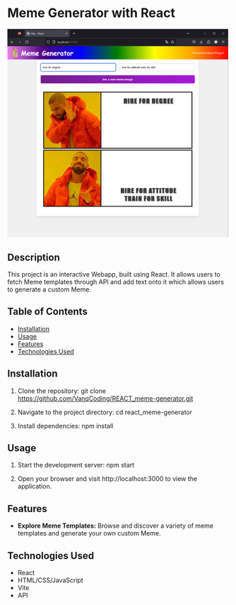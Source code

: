 # Meme Generator with React

<img src="Screenshot.png" alt="Project Image" width="500"/>

## Description

This project is an interactive Webapp, built using React. It allows users to fetch Meme templates through API and add text onto it which allows users to generate a custom Meme.

## Table of Contents

- [Installation](#installation)
- [Usage](#usage)
- [Features](#features)
- [Technologies Used](#technologies-used)

## Installation

1. Clone the repository:
   git clone https://github.com/VanqCoding/REACT_meme-generator.git

2. Navigate to the project directory:
   cd react_meme-generator

3. Install dependencies:
   npm install

## Usage

1. Start the development server:
   npm start

2. Open your browser and visit http://localhost:3000 to view the application.

## Features

- **Explore Meme Templates:** Browse and discover a variety of meme templates and generate your own custom Meme.

## Technologies Used

- React
- HTML/CSS/JavaScript
- Vite
- API
